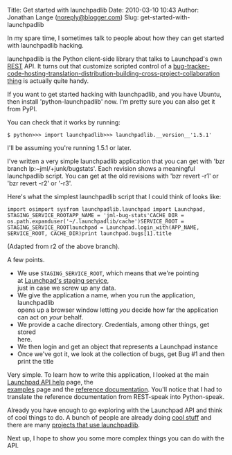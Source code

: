 Title: Get started with launchpadlib
Date: 2010-03-10 10:43
Author: Jonathan Lange (noreply@blogger.com)
Slug: get-started-with-launchpadlib

In my spare time, I sometimes talk to people about how they can get
started with launchpadlib hacking.  
  
launchpadlib is the Python client-side library that talks to Launchpad's
own [REST](http://en.wikipedia.org/wiki/Representational_State_Transfer)
API. It turns out that customize scripted control of a
[bug-tracker-code-hosting-translation-distribution-building-cross-project-collaboration
thing](https://launchpad.net/) is actually quite handy.  
  
If you want to get started hacking with launchpadlib, and you have
Ubuntu, then install 'python-launchpadlib' now. I'm pretty sure you can
also get it from PyPI.  
  
You can check that it works by running:

    $ python>>> import launchpadlib>>> launchpadlib.__version__'1.5.1'

  
I'll be assuming you're running 1.5.1 or later.  
  
I've written a very simple launchpadlib application that you can get
with 'bzr branch lp:\~jml/+junk/bugstats'. Each revision shows a
meaningful launchpadlib script. You can get at the old revisions with
'bzr revert -r1' or 'bzr revert -r2' or '-r3'.  
  
Here's what the simplest launchpadlib script that I could think of looks
like:  

    import osimport sysfrom launchpadlib.launchpad import Launchpad, STAGING_SERVICE_ROOTAPP_NAME = 'jml-bug-stats'CACHE_DIR = os.path.expanduser('~/.launchpadlib/cache')SERVICE_ROOT = STAGING_SERVICE_ROOTlaunchpad = Launchpad.login_with(APP_NAME, SERVICE_ROOT, CACHE_DIR)print launchpad.bugs[1].title

(Adapted from r2 of the above branch).  
  
A few points.  
  

-   We use `STAGING_SERVICE_ROOT`, which means that we're pointing  
   at [Launchpad's staging service](https://staging.launchpad.net/),  
   just in case we screw up any data.
-   We give the application a name, when you run the application,
    launchpadlib  
   opens up a browser window letting *you* decide how far the
    application  
   can act on *your* behalf.
-   We provide a cache directory. Credentials, among other things, get
    stored  
   here.  
-   We then login and get an object that represents a Launchpad instance
-   Once we've got it, we look at the collection of bugs, get Bug \#1
    and then  
   print the title

Very simple. To learn how to write this application, I looked at the
main [Launchpad API help](https://help.launchpad.net/API) page, the  
[examples](https://help.launchpad.net/API/Examples) page and the
[reference documentation](https://staging.launchpad.net/+apidoc). You'll
notice that I had to translate the reference documentation from
REST-speak into Python-speak.  
  
Already you have enough to go exploring with the Launchpad API and think
of cool things to do. A bunch of people are already doing [cool
stuff](https://help.launchpad.net/Clients) and there are many [projects
that use launchpadlib](https://help.launchpad.net/API/Uses).  
  
Next up, I hope to show you some more complex things you can do with the
API.

